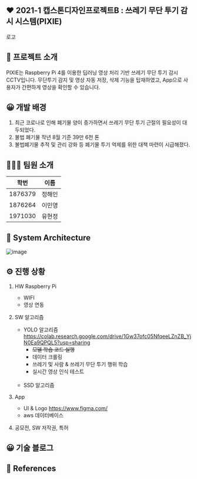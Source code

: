 ## ❤️ 2021-1 캡스톤디자인프로젝트B : 쓰레기 무단 투기 감시 시스템(PIXIE)

로고


## 📖 프로젝트 소개
PIXIE는 Raspberry Pi 4를 이용한 딥러닝 영상 처리 기반 쓰레기 무단 투기 감시 CCTV입니다.
무단투기 감지 및 영상 자동 저장, 삭제 기능을 탑재하였고, App으로 사용자가 간편하게 영상을 확인할 수 있습니다.

## 😀 개발 배경
 1. 최근 코로나로 인해 폐기물 양이 증가하면서 쓰레기 무단 투기 근절의 필요성이 대두되었다.
 2. 불법 폐기물 작년 8월 기준 39만 6천 톤
 3. 불법폐기물 추적 및 관리 강화 등 폐기물 투기 억제를 위한 대책 마련이 시급해졌다.

## 👨‍👩‍👦 팀원 소개
|학번|이름|
|------|---|
|1876379|정해인|
|1876264|이민영|
|1971030|유현정|

## 📲 System Architecture
![image](https://user-images.githubusercontent.com/67186222/117320715-759ed300-aec7-11eb-8abe-a3721b39b437.png)

## ⚙️ 진행 상황
  1. HW Raspberry Pi
      - WIFI
      - 영상 연동

  2. SW 알고리즘
      * YOLO 알고리즘 https://colab.research.google.com/drive/1Gw37ofc05NfqeeLZnZB_YjN0Ea9QPQL5?usp=sharing
        - <strike> 모델 학습 코드 실행</strike>
        - 데이터 크롤링
        - 쓰레기 및 사람 & 쓰레기 무단 투기 행위 학습
        - 실시간 영상 인식 테스트
      <br></br>
      * SSD 알고리즘

  3. App
      - UI & Logo https://www.figma.com/
      - aws 데이터베이스

  4. 공모전, SW 저작권, 특허

## 😀 기술 블로그


## 📁 References


